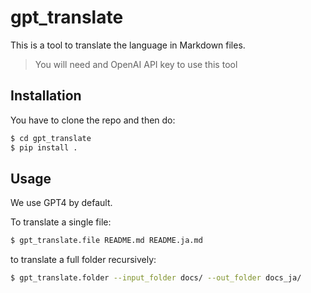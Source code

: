 # gpt_translate

This is a tool to translate the language in Markdown files.

> You will need and OpenAI API key to use this tool

## Installation
You have to clone the repo and then do:

```bash
$ cd gpt_translate
$ pip install .
```
## Usage

We use GPT4 by default.

To translate a single file:

```bash
$ gpt_translate.file README.md README.ja.md
```

to translate a full folder recursively:

```bash
$ gpt_translate.folder --input_folder docs/ --out_folder docs_ja/
```
